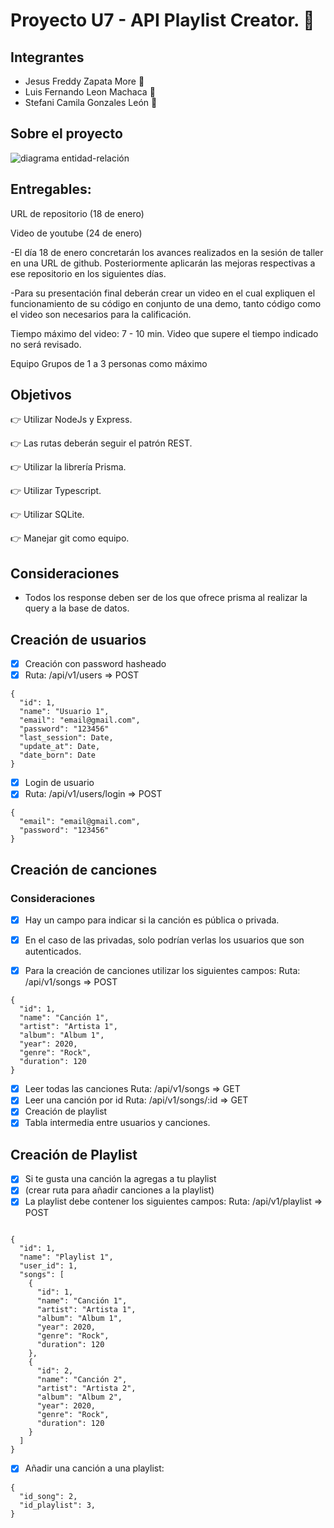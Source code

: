 #  **Proyecto U7 - API Playlist Creator. 	:rocket:**



## Integrantes

- Jesus Freddy Zapata More :wave:
- Luis Fernando Leon Machaca :wave:
- Stefani Camila Gonzales León :wave:


## Sobre el proyecto

![diagrama entidad-relación](https://github.com/FreddyxD5/ProyectoU7/blob/new-branch-two/documentaci%C3%B3n/esquema%20_inicial.png?raw=true)

## Entregables:
URL de repositorio (18 de enero)

Video de youtube (24 de enero)

-El día 18 de enero concretarán los avances realizados en la sesión de taller en una URL de github. Posteriormente aplicarán las mejoras respectivas a ese repositorio en los siguientes días.

-Para su presentación final deberán crear un video en el cual expliquen el funcionamiento de su código en conjunto de una demo, tanto código como el video son necesarios para la calificación.

Tiempo máximo del video: 7 - 10 min. Video que supere el tiempo indicado no será revisado.

Equipo
Grupos de 1 a 3 personas como máximo

## Objetivos

👉 Utilizar NodeJs y Express.

👉 Las rutas deberán seguir el patrón REST.

👉 Utilizar la librería Prisma.

👉 Utilizar Typescript.

👉 Utilizar SQLite.

👉 Manejar git como equipo.

## Consideraciones

- Todos los response deben ser de los que ofrece prisma al realizar la query a la base de datos.

## Creación de usuarios

- [x] Creación con password hasheado
- [x] Ruta: /api/v1/users => POST

```
{
  "id": 1,
  "name": "Usuario 1",
  "email": "email@gmail.com",
  "password": "123456"
  "last_session": Date,
  "update_at": Date,
  "date_born": Date
}

```

- [x] Login de usuario
- [x] Ruta: /api/v1/users/login => POST

```
{
  "email": "email@gmail.com",
  "password": "123456"
}
```
## Creación de canciones

### Consideraciones

- [x] Hay un campo para indicar si la canción es pública o privada.

- [x] En el caso de las privadas, solo podrían verlas los usuarios que son autenticados.

- [x] Para la creación de canciones utilizar los siguientes campos: Ruta: /api/v1/songs => POST

```
{
  "id": 1,
  "name": "Canción 1",
  "artist": "Artista 1",
  "album": "Album 1",
  "year": 2020,
  "genre": "Rock",
  "duration": 120
}
```

- [x] Leer todas las canciones Ruta: /api/v1/songs => GET
- [x] Leer una canción por id Ruta: /api/v1/songs/:id => GET
- [x] Creación de playlist
- [x] Tabla intermedia entre usuarios y canciones.

## Creación de Playlist

- [x] Si te gusta una canción la agregas a tu playlist
- [x] (crear ruta para añadir canciones a la playlist)
- [x] La playlist debe contener los siguientes campos: Ruta: /api/v1/playlist => POST

```

{
  "id": 1,
  "name": "Playlist 1",
  "user_id": 1,
  "songs": [
    {
      "id": 1,
      "name": "Canción 1",
      "artist": "Artista 1",
      "album": "Album 1",
      "year": 2020,
      "genre": "Rock",
      "duration": 120
    },
    {
      "id": 2,
      "name": "Canción 2",
      "artist": "Artista 2",
      "album": "Album 2",
      "year": 2020,
      "genre": "Rock",
      "duration": 120
    }
  ]
}

```

- [x] Añadir una canción a una playlist:

```
{
  "id_song": 2,
  "id_playlist": 3,
}
```